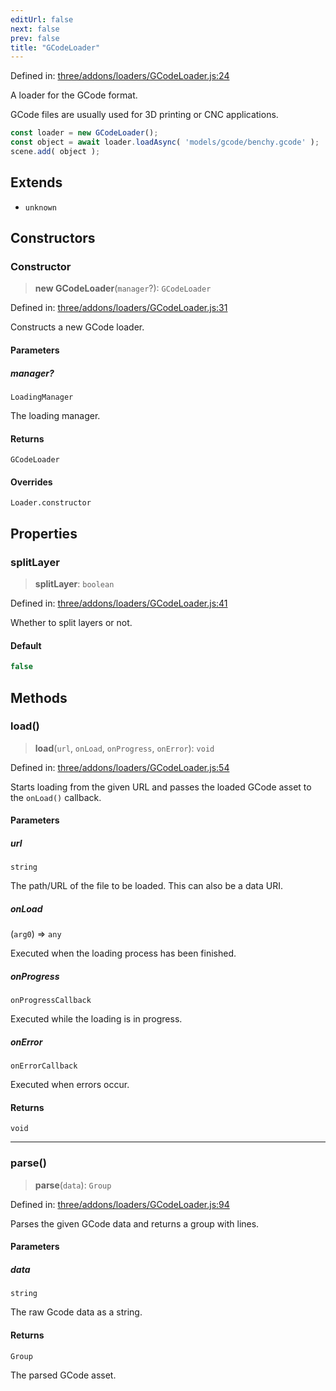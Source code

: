 ```yaml
---
editUrl: false
next: false
prev: false
title: "GCodeLoader"
---
```


Defined in: [three/addons/loaders/GCodeLoader.js:24](https://github.com/DefinitelyMaybe/three-i18n/blob/fa57b79433d1c349ffb23a78727299c8d4190136/three/addons/loaders/GCodeLoader.js#L24)

A loader for the GCode format.

GCode files are usually used for 3D printing or CNC applications.

```js
const loader = new GCodeLoader();
const object = await loader.loadAsync( 'models/gcode/benchy.gcode' );
scene.add( object );
```

## Extends

- `unknown`

## Constructors

### Constructor

> **new GCodeLoader**(`manager`?): `GCodeLoader`

Defined in: [three/addons/loaders/GCodeLoader.js:31](https://github.com/DefinitelyMaybe/three-i18n/blob/fa57b79433d1c349ffb23a78727299c8d4190136/three/addons/loaders/GCodeLoader.js#L31)

Constructs a new GCode loader.

#### Parameters

##### manager?

`LoadingManager`

The loading manager.

#### Returns

`GCodeLoader`

#### Overrides

`Loader.constructor`

## Properties

### splitLayer

> **splitLayer**: `boolean`

Defined in: [three/addons/loaders/GCodeLoader.js:41](https://github.com/DefinitelyMaybe/three-i18n/blob/fa57b79433d1c349ffb23a78727299c8d4190136/three/addons/loaders/GCodeLoader.js#L41)

Whether to split layers or not.

#### Default

```ts
false
```

## Methods

### load()

> **load**(`url`, `onLoad`, `onProgress`, `onError`): `void`

Defined in: [three/addons/loaders/GCodeLoader.js:54](https://github.com/DefinitelyMaybe/three-i18n/blob/fa57b79433d1c349ffb23a78727299c8d4190136/three/addons/loaders/GCodeLoader.js#L54)

Starts loading from the given URL and passes the loaded GCode asset
to the `onLoad()` callback.

#### Parameters

##### url

`string`

The path/URL of the file to be loaded. This can also be a data URI.

##### onLoad

(`arg0`) => `any`

Executed when the loading process has been finished.

##### onProgress

`onProgressCallback`

Executed while the loading is in progress.

##### onError

`onErrorCallback`

Executed when errors occur.

#### Returns

`void`

***

### parse()

> **parse**(`data`): `Group`

Defined in: [three/addons/loaders/GCodeLoader.js:94](https://github.com/DefinitelyMaybe/three-i18n/blob/fa57b79433d1c349ffb23a78727299c8d4190136/three/addons/loaders/GCodeLoader.js#L94)

Parses the given GCode data and returns a group with lines.

#### Parameters

##### data

`string`

The raw Gcode data as a string.

#### Returns

`Group`

The parsed GCode asset.
